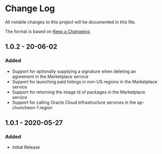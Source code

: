 # Change Log

All notable changes to this project will be documented in this file.

The format is based on [Keep a Changelog](http://keepachangelog.com/).

## 1.0.2 - 20-06-02

### Added

- Support for optionally supplying a signature when deleting an agreement in the Marketplace service
- Support for launching paid listings in non-US regions in the Marketplace service
- Support for returning the image id of packages in the Marketplace service
- Support for calling Oracle Cloud Infrastructure services in the ap-chuncheon-1 region

## 1.0.1 - 2020-05-27

### Added

- Initial Release
